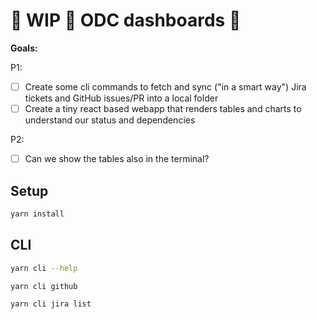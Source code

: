# 🚧 WIP 🚧 ODC dashboards 🚧

**Goals:**

P1:

- [ ] Create some cli commands to fetch and sync ("in a smart way") Jira tickets and GitHub issues/PR into a local folder
- [ ] Create a tiny react based webapp that renders tables and charts to understand our status and dependencies

P2:

- [ ] Can we show the tables also in the terminal?

## Setup

```bash
yarn install
```

## CLI

```bash
yarn cli --help

yarn cli github

yarn cli jira list
```
